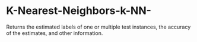 # K-Nearest-Neighbors-k-NN-
Returns the estimated labels of one or multiple test instances, the accuracy of the estimates, and other information.
